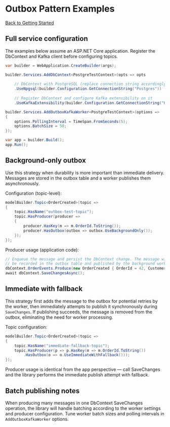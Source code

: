 # Outbox Pattern Examples

[Back to Getting Started](../getting-started/index.md)

## Full service configuration

The examples below assume an ASP.NET Core application. Register the DbContext and Kafka client before configuring topics.

```csharp
var builder = WebApplication.CreateBuilder(args);

builder.Services.AddDbContext<PostgreTestContext>(opts => opts
    
    // DbContext with PostgreSQL (replace connection string accordingly)
    .UseNpgsql(builder.Configuration.GetConnectionString("Postgres"))
    
    // Register DbContext and configure Kafka extensibility on it
    .UseKafkaExtensibility(builder.Configuration.GetConnectionString("Kafka")));

builder.Services.AddOutboxKafkaWorker<PostgreTestContext>(options =>
{
    options.PollingInterval = TimeSpan.FromSeconds(5);
    options.BatchSize = 50;
});

var app = builder.Build();
app.Run();
```

## Background-only outbox

Use this strategy when durability is more important than immediate delivery. Messages are stored in the outbox table and a worker publishes them asynchronously.

Configuration (topic-level):

```csharp
modelBuilder.Topic<OrderCreated>(topic =>
{
    topic.HasName("outbox-test-topic");
    topic.HasProducer(producer =>
    {
        producer.HasKey(m => m.OrderId.ToString());
        producer.HasOutbox(outbox => outbox.UseBackgroundOnly());
    });
});
```

Producer usage (application code):

```csharp
// Enqueue the message and persist the DbContext change. The message will
// be recorded in the outbox table and published by the background worker.
dbContext.OrderEvents.Produce(new OrderCreated { OrderId = 42, CustomerId = "OutboxTest" });
await dbContext.SaveChangesAsync();
```

## Immediate with fallback

This strategy first adds the message to the outbox for potential retries by the worker, then immediately attempts to publish it synchronously during `SaveChanges`. If publishing succeeds, the message is removed from the outbox, eliminating the need for worker processing.

Topic configuration:

```csharp
modelBuilder.Topic<OrderCreated>(topic =>
{
    topic.HasName("immediate-fallback-topic");
    topic.HasProducer(p => p.HasKey(m => m.OrderId.ToString())
        .HasOutbox(o => o.UseImmediateWithFallback()));
});
```

Producer usage is identical from the app perspective — call SaveChanges and the library performs the immediate publish attempt with fallback.

## Batch publishing notes

When producing many messages in one DbContext SaveChanges operation, the library will handle batching according to the worker settings and producer configuration. Tune worker batch sizes and polling intervals in `AddOutboxKafkaWorker` options.

 